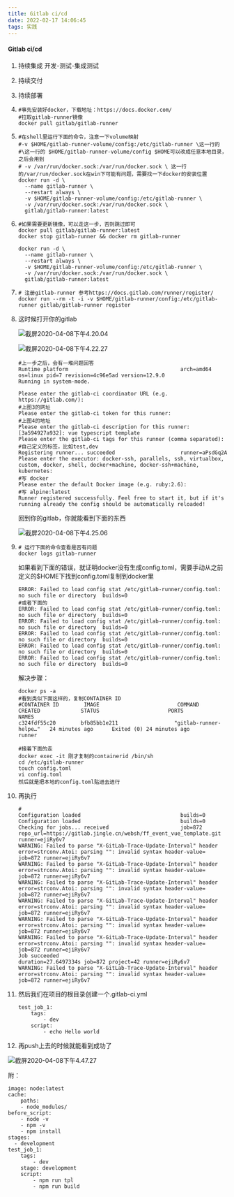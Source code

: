 ```yaml
---
title: Gitlab ci/cd
date: 2022-02-17 14:06:45
tags: 实践
---
```

#### Gitlab ci/cd

1. 持续集成 开发-测试-集成测试
2. 持续交付
3. 持续部署 

1. ```shell
   #事先安装好docker，下载地址：https://docs.docker.com/
   #拉取gitlab-runner镜像
   docker pull gitlab/gitlab-runner
   ```

2. ```shell
   #在shell里运行下面的命令，注意一下volume映射
   #-v $HOME/gitlab-runner-volume/config:/etc/gitlab-runner \这一行的#\这一行的 $HOME/gitlab-runner-volume/config $HOME可以改成任意本地目录，之后会用到
   # -v /var/run/docker.sock:/var/run/docker.sock \ 这一行的/var/run/docker.sock在win下可能有问题，需要找一下docker的安装位置
   docker run -d \
     --name gitlab-runner \
     --restart always \
     -v $HOME/gitlab-runner-volume/config:/etc/gitlab-runner \
     -v /var/run/docker.sock:/var/run/docker.sock \
     gitlab/gitlab-runner:latest
   
   ```

3. ```shell
   #如果需要更新镜像，可以走这一步，否则跳过即可
   docker pull gitlab/gitlab-runner:latest
   docker stop gitlab-runner && docker rm gitlab-runner
   
   docker run -d \
     --name gitlab-runner \
     --restart always \
     -v $HOME/gitlab-runner-volume/config:/etc/gitlab-runner \
     -v /var/run/docker.sock:/var/run/docker.sock \
     gitlab/gitlab-runner:latest
   
   ```

4. ```shell
   # 注册gitlab-runner 参考https://docs.gitlab.com/runner/register/
   docker run --rm -t -i -v $HOME/gitlab-runner/config:/etc/gitlab-runner gitlab/gitlab-runner register
   ```

5. 这时候打开你的gitlab

   ![截屏2020-04-08下午4.20.04](/Users/qiang.zhang/Desktop/截屏2020-04-08下午4.20.04.png)

   ![截屏2020-04-08下午4.22.27](/Users/qiang.zhang/Desktop/截屏2020-04-08下午4.22.27.png)

   

   ```shell
   #上一步之后，会有一堆问题回答
   Runtime platform                                    arch=amd64 os=linux pid=7 revision=4c96e5ad version=12.9.0
   Running in system-mode.                            
                                                      
   Please enter the gitlab-ci coordinator URL (e.g. https://gitlab.com/):
   #上图3的网址
   Please enter the gitlab-ci token for this runner:
   #上图4的地址
   Please enter the gitlab-ci description for this runner:
   [3a594927a932]: vue typescript template
   Please enter the gitlab-ci tags for this runner (comma separated):
   #自己定义的标签，比如test,dev
   Registering runner... succeeded                     runner=aPsdGq2A
   Please enter the executor: docker-ssh, parallels, ssh, virtualbox, custom, docker, shell, docker+machine, docker-ssh+machine, kubernetes:
   #写 docker
   Please enter the default Docker image (e.g. ruby:2.6):
   #写 alpine:latest
   Runner registered successfully. Feel free to start it, but if it's running already the config should be automatically reloaded!
   ```

   回到你的gitlab，你就能看到下面的东西

   ![截屏2020-04-08下午4.25.06](/Users/qiang.zhang/Desktop/截屏2020-04-08下午4.25.06.png)

6. ```shell
   # 运行下面的命令查看是否有问题
   docker logs gitlab-runner
   ```

   如果看到下面的错误，就证明docker没有生成config.toml，需要手动从之前定义的$HOME下找到config.toml复制到docker里

   ```
   ERROR: Failed to load config stat /etc/gitlab-runner/config.toml: no such file or directory  builds=0
   #或者下面的
   ERROR: Failed to load config stat /etc/gitlab-runner/config.toml: no such file or directory  builds=0
   ERROR: Failed to load config stat /etc/gitlab-runner/config.toml: no such file or directory  builds=0
   ERROR: Failed to load config stat /etc/gitlab-runner/config.toml: no such file or directory  builds=0
   ERROR: Failed to load config stat /etc/gitlab-runner/config.toml: no such file or directory  builds=0
   ERROR: Failed to load config stat /etc/gitlab-runner/config.toml: no such file or directory  builds=0
   ```

   解决步骤：

   ```
   docker ps -a
   #看到类似下面这样的，复制CONTAINER ID
   #CONTAINER ID        IMAGE                         COMMAND                  CREATED             STATUS                      PORTS                      NAMES
   c324fdf55c20        bfb85bb1e211                  "gitlab-runner-helpe…"   24 minutes ago      Exited (0) 24 minutes ago                              runner
   
   #接着下面的走
   docker exec -it 刚才复制的containerid /bin/sh
   cd /etc/gitlab-runner
   touch config.toml
   vi config.toml
   然后就是把本地的config.toml贴进去进行
   ```

7. 再执行

   ```
   #
   Configuration loaded                                builds=0
   Configuration loaded                                builds=0
   Checking for jobs... received                       job=872 repo_url=https://gitlab.jingle.cn/websh/ff_event_vue_template.git runner=ejiRy6v7
   WARNING: Failed to parse "X-GitLab-Trace-Update-Interval" header  error=strconv.Atoi: parsing "": invalid syntax header-value= job=872 runner=ejiRy6v7
   WARNING: Failed to parse "X-GitLab-Trace-Update-Interval" header  error=strconv.Atoi: parsing "": invalid syntax header-value= job=872 runner=ejiRy6v7
   WARNING: Failed to parse "X-GitLab-Trace-Update-Interval" header  error=strconv.Atoi: parsing "": invalid syntax header-value= job=872 runner=ejiRy6v7
   WARNING: Failed to parse "X-GitLab-Trace-Update-Interval" header  error=strconv.Atoi: parsing "": invalid syntax header-value= job=872 runner=ejiRy6v7
   WARNING: Failed to parse "X-GitLab-Trace-Update-Interval" header  error=strconv.Atoi: parsing "": invalid syntax header-value= job=872 runner=ejiRy6v7
   WARNING: Failed to parse "X-GitLab-Trace-Update-Interval" header  error=strconv.Atoi: parsing "": invalid syntax header-value= job=872 runner=ejiRy6v7
   Job succeeded                                       duration=27.6497334s job=872 project=42 runner=ejiRy6v7
   WARNING: Failed to parse "X-GitLab-Trace-Update-Interval" header  error=strconv.Atoi: parsing "": invalid syntax header-value= job=872 runner=ejiRy6v7
   ```

   

8. 然后我们在项目的根目录创建一个.gitlab-ci.yml

   ```
   test_job_1:
       tags:
           - dev
       script:
           - echo Hello world
   ```

   

9. 再push上去的时候就能看到成功了

![截屏2020-04-08下午4.47.27](/Users/qiang.zhang/Desktop/截屏2020-04-08下午4.47.27.png)

附：

```
image: node:latest
cache:
    paths:
    - node_modules/
before_script:
    - node -v
    - npm -v
    - npm install
stages:
  - development
test_job_1:
    tags:
        - dev
    stage: development
    script:
        - npm run tpl
        - npm run build
```

